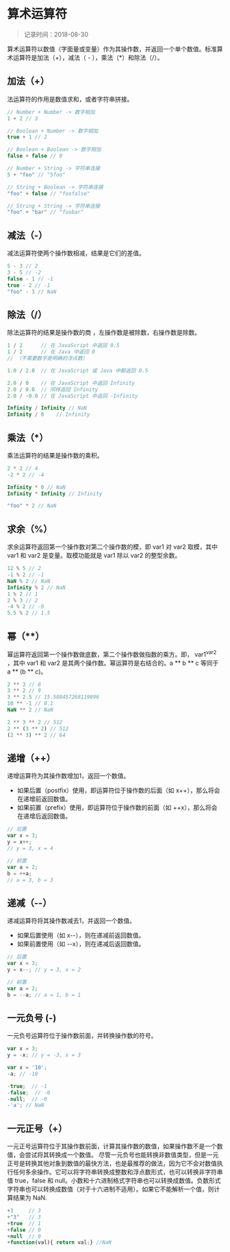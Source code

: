 # 算术运算符
> 记录时间：2018-08-30

算术运算符以数值（字面量或变量）作为其操作数，并返回一个单个数值。标准算术运算符是加法（+），减法（ - ），乘法（*）和除法（/）。

## 加法（+）
法运算符的作用是数值求和，或者字符串拼接。

```js
// Number + Number -> 数字相加
1 + 2 // 3

// Boolean + Number -> 数字相加
true + 1 // 2

// Boolean + Boolean -> 数字相加
false + false // 0

// Number + String -> 字符串连接
5 + "foo" // "5foo"

// String + Boolean -> 字符串连接
"foo" + false // "foofalse"

// String + String -> 字符串连接
"foo" + "bar" // "foobar"
```

## 减法（-）
减法运算符使两个操作数相减，结果是它们的差值。

```js
5 - 3 // 2
3 - 5 // -2
false - 1 // -1
true - 2 // -1
"foo" - 3 // NaN
```

## 除法（/）
除法运算符的结果是操作数的商 ，左操作数是被除数，右操作数是除数。

```js
1 / 2      // 在 JavaScript 中返回 0.5
1 / 2      // 在 Java 中返回 0
// （不需要数字是明确的浮点数）

1.0 / 2.0  // 在 JavaScript 或 Java 中都返回 0.5

2.0 / 0    // 在 JavaScript 中返回 Infinity
2.0 / 0.0  // 同样返回 Infinity 
2.0 / -0.0 // 在 JavaScript 中返回 -Infinity

Infinity / Infinity // NaN
Infinity / 0    // Infinity
```

## 乘法（*）
乘法运算符的结果是操作数的乘积。

```js
2 * 2 // 4
-2 * 2 // -4

Infinity * 0 // NaN
Infinity * Infinity // Infinity

"foo" * 2 // NaN
```

## 求余（%）
求余运算符返回第一个操作数对第二个操作数的模，即 var1 对 var2 取模，其中 var1 和 var2 是变量。取模功能就是 var1 除以 var2 的整型余数。

```js
12 % 5 // 2
-1 % 2 // -1
NaN % 2 // NaN
Infinity % 2 // NaN
1 % 2 // 1
2 % 3 // 2
-4 % 2 // -0
5.5 % 2 // 1.5
```

## 幂（**）
幂运算符返回第一个操作数做底数，第二个操作数做指数的乘方。即， var1<sup>var2</sup> ，其中 var1 和 var2 是其两个操作数。幂运算符是右结合的。a ** b ** c 等同于 a ** (b ** c)。

```js
2 ** 3 // 8
3 ** 2 // 9
3 ** 2.5 // 15.588457268119896
10 ** -1 // 0.1
NaN ** 2 // NaN

2 ** 3 ** 2 // 512
2 ** (3 ** 2) // 512
(2 ** 3) ** 2 // 64
```

## 递增（++）
递增运算符为其操作数增加1，返回一个数值。

- 如果后置（postfix）使用，即运算符位于操作数的后面（如 x++），那么将会在递增前返回数值。
- 如果前置（prefix）使用，即运算符位于操作数的前面（如 ++x），那么将会在递增后返回数值。

```js
// 后置 
var x = 3;
y = x++; 
// y = 3, x = 4

// 前置
var a = 2;
b = ++a; 
// a = 3, b = 3
```

## 递减（--）
递减运算符将其操作数减去1，并返回一个数值。

- 如果后置使用（如 x--），则在递减前返回数值。
- 如果前置使用（如 --x），则在递减后返回数值。

```js
// 后置 
var x = 3;
y = x--; // y = 3, x = 2

// 前置
var a = 2;
b = --a; // a = 1, b = 1
```

## 一元负号 (-)
一元负号运算符位于操作数前面，并转换操作数的符号。

```js
var x = 3;
y = -x; // y = -3, x = 3

var x = '10';
-a; // -10

-true;  // -1
-false;  // -0
-null;  // -0
-'a'; // NaN
```

## 一元正号（+）
一元正号运算符位于其操作数前面，计算其操作数的数值，如果操作数不是一个数值，会尝试将其转换成一个数值。 尽管一元负号也能转换非数值类型，但是一元正号是转换其他对象到数值的最快方法，也是最推荐的做法，因为它不会对数值执行任何多余操作。它可以将字符串转换成整数和浮点数形式，也可以转换非字符串值 true，false 和 null。小数和十六进制格式字符串也可以转换成数值。负数形式字符串也可以转换成数值（对于十六进制不适用）。如果它不能解析一个值，则计算结果为 NaN.

```js
+3     // 3
+"3"   // 3
+true  // 1
+false // 0
+null  // 0
+function(val){ return val;} //NaN
```
